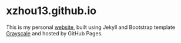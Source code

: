 # xzhou13.github.io
This is my personal <a href="https://michellexiaozhou.com/">website</a>, built using Jekyll and Bootstrap template <a href="https://startbootstrap.com/themes/grayscale/">Grayscale</a> and hosted by GitHub Pages.
